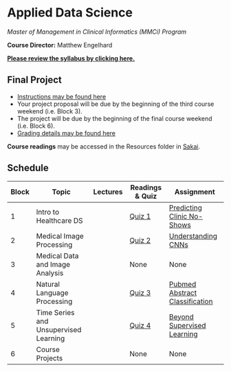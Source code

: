 # Applied Data Science
*Master of Management in Clinical Informatics (MMCi) Program*

**Course Director:** Matthew Engelhard

**[Please review the syllabus by clicking here.](https://github.com/mengelhard/mmci_applied_ds/blob/master/syllabus.md)**

## Final Project
- [Instructions may be found here](https://github.com/mengelhard/mmci_applied_ds/blob/master/final_project.md)
- Your project proposal will be due by the beginning of the third course weekend (i.e. Block 3).
- The project will be due by the beginning of the final course weekend (i.e. Block 6).
- [Grading details may be found here](https://github.com/mengelhard/mmci_applied_ds/blob/master/final_project_grading.md)

**Course readings** may be accessed in the Resources folder in [Sakai](https://sakai.duke.edu).

## Schedule

Block | Topic | Lectures | Readings & Quiz | Assignment
--- | --- | --- | --- | ---
1 | Intro to Healthcare DS | | [Quiz 1](https://github.com/mengelhard/mmci_applied_ds/blob/master/quizzes/block1.md) | [Predicting Clinic No-Shows](https://github.com/mengelhard/mmci_applied_ds/blob/master/notebooks/block1_noshows_noncoding.ipynb)
2 | Medical Image Processing | | [Quiz 2](https://github.com/mengelhard/mmci_applied_ds/blob/master/quizzes/block2.md) | [Understanding CNNs](https://github.com/mengelhard/mmci_applied_ds/blob/master/notebooks/block2_mnist_cnn.ipynb)
3 | Medical Data and Image Analysis | | None | None
4 | Natural Language Processing | | [Quiz 3](https://github.com/mengelhard/mmci_applied_ds/blob/master/quizzes/block3.md) | [Pubmed Abstract Classification](https://github.com/mengelhard/mmci_applied_ds/blob/master/notebooks/block3_abstract_classification.ipynb)
5 | Time Series and Unsupervised Learning | | [Quiz 4](https://github.com/mengelhard/mmci_applied_ds/blob/master/quizzes/block4.md) | [Beyond Supervised Learning](https://github.com/mengelhard/mmci_applied_ds/blob/master/notebooks/block4_beyond_supervised_learning.ipynb)
6 | Course Projects | | None | None
